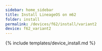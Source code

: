 ```yaml
---
sidebar: home_sidebar
title: Install LineageOS on m62
folder: install
permalink: /devices/f62/install/variant2
device: f62_variant2
---
```

{% include templates/device_install.md %}
